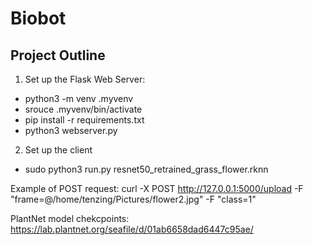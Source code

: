 # Biobot
## Project Outline

1. Set up the Flask Web Server: 
- python3 -m venv .myvenv
- srouce .myvenv/bin/activate
- pip install -r requirements.txt
- python3 webserver.py
2. Set up the client
- sudo python3 run.py resnet50_retrained_grass_flower.rknn

Example of POST request: curl -X POST http://127.0.0.1:5000/upload -F "frame=@/home/tenzing/Pictures/flower2.jpg" -F "class=1"

PlantNet model chekcpoints: https://lab.plantnet.org/seafile/d/01ab6658dad6447c95ae/